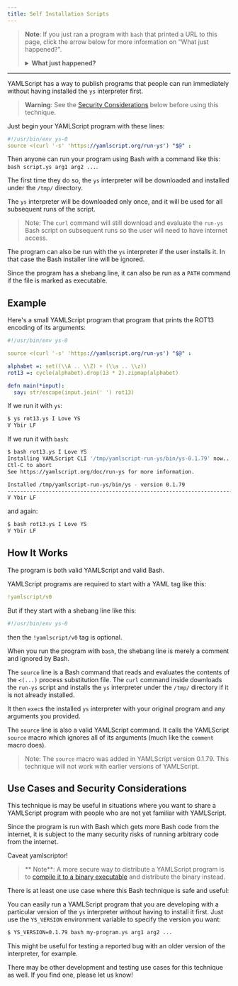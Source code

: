 ```yaml
---
title: Self Installation Scripts
---
```


<blockquote>

**Note**: If you just ran a program with `bash` that printed a URL
to this page, click the arrow below for more information on "What just
happened?".

<details><summary><strong>What just happened?</strong></summary>

If you are reading this you probably just ran a YAMLScript program with `bash`.
The first time you do that, the program installed the `ys` interpreter under the
`/tmp/` directory for you and then ran the program with it.
Subsequent runs of the program will use that installed `ys` interpreter.

You may continue to run the program this way, but there will be a slight delay
at the start each time while the `run-ys` auto-installer script is downloaded.

It is very easy to install the `ys` interpreter permanently on your system so
that you can run the program with `ys` instead of `bash`.

```bash
$ curl -s https://yamlscript.org/install-ys | bash
```

See the [YAMLScript Installation](/doc/install) page for more information.
</details>
</blockquote>

----

YAMLScript has a way to publish programs that people can run immediately without
having installed the `ys` interpreter first.

> **Warning**: See the [Security Considerations](
  #use-cases-and-security-considerations) below before using this technique.

Just begin your YAMLScript program with these lines:

```yaml
#!/usr/bin/env ys-0
source <(curl '-s' 'https://yamlscript.org/run-ys') "$@" :
```

Then anyone can run your program using Bash with a command like this:
`bash script.ys arg1 arg2 ...`.

The first time they do so, the `ys` interpreter will be downloaded and installed
under the `/tmp/` directory.

The `ys` interpreter will be downloaded only once, and it will be used for all
subsequent runs of the script.

> Note: The `curl` command will still download and evaluate the `run-ys` Bash
script on subsequent runs so the user will need to have internet access.

The program can also be run with the `ys` interpreter if the user installs it.
In that case the Bash installer line will be ignored.

Since the program has a shebang line, it can also be run as a `PATH` command
if the file is marked as executable.


## Example

Here's a small YAMLScript program that program that prints the ROT13 encoding of
its arguments:

```yaml
#!/usr/bin/env ys-0

source <(curl '-s' 'https://yamlscript.org/run-ys') "$@" :

alphabet =: set((\\A .. \\Z) + (\\a .. \\z))
rot13 =: cycle(alphabet).drop(13 * 2).zipmap(alphabet)

defn main(*input):
  say: str/escape(input.join(' ') rot13)
```

If we run it with `ys`:

```bash
$ ys rot13.ys I Love YS
V Ybir LF
```

If we run it with `bash`:

```bash
$ bash rot13.ys I Love YS
Installing YAMLScript CLI '/tmp/yamlscript-run-ys/bin/ys-0.1.79' now...
Ctl-C to abort
See https://yamlscript.org/doc/run-ys for more information.

Installed /tmp/yamlscript-run-ys/bin/ys - version 0.1.79
--------------------------------------------------------------------------------
V Ybir LF
```

and again:

```bash
$ bash rot13.ys I Love YS
V Ybir LF
```


## How It Works

The program is both valid YAMLScript and valid Bash.

YAMLScript programs are required to start with a YAML tag like this:

```yaml
!yamlscript/v0
```

But if they start with a shebang line like this:

```yaml
#!/usr/bin/env ys-0
```

then the `!yamlscript/v0` tag is optional.

When you run the program with `bash`, the shebang line is merely a comment and
ignored by Bash.

The `source` line is a Bash command that reads and evaluates the contents of the
`<(...)` process substitution file.
The `curl` command inside downloads the `run-ys` script and installs the `ys`
interpreter under the `/tmp/` directory if it is not already installed.

It then `exec`s the installed `ys` interpreter with your original program and
any arguments you provided.

The `source` line is also a valid YAMLScript command.
It calls the YAMLScript `source` macro which ignores all of its arguments (much
like the `comment` macro does).

> Note: The `source` macro was added in YAMLScript version 0.1.79.
This technique will not work with earlier versions of YAMLScript.


## Use Cases and Security Considerations

This technique is may be useful in situations where you want to share a
YAMLScript program with people who are not yet familiar with YAMLScript.

Since the program is run with Bash which gets more Bash code from the internet,
it is subject to the many security risks of running arbitrary code from the
internet.

Caveat yamlscriptor!

> ** Note**: A more secure way to distribute a YAMLScript program is to
[compile it to a binary executable](/doc/binary) and distribute the binary
instead.

There is at least one use case where this Bash technique is safe and useful:

You can easily run a YAMLScript program that you are developing with a
particular version of the `ys` interpreter without having to install it first.
Just use the `YS_VERSION` environment variable to specify the version you want:

```bash
$ YS_VERSION=0.1.79 bash my-program.ys arg1 arg2 ...
```

This might be useful for testing a reported bug with an older version of the
interpreter, for example.

There may be other development and testing use cases for this technique as well.
If you find one, please let us know!
